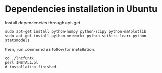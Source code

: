 # Dependencies installation in Ubuntu

Install dependencies through apt-get.

```
sudo apt-get install python-numpy python-scipy python-matplotlib 
sudo apt-get install python-networkx python-scikits-learn python-statsmodels
```

then, run command as follow for installation:

```
cd ./lncfuntk
perl INSTALL.pl
# installation finished.
```
